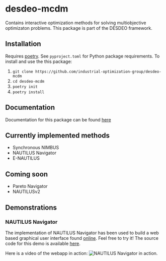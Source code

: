 # desdeo-mcdm

Contains interactive optimization methods for solving multiobjective optimizaton problems. This package is part of the DESDEO framework.

## Installation

Requires [poetry](https://python-poetry.org/). See `pyproject.toml` for Python package requirements. To install and use the this package:

1. `git clone https://github.com/industrial-optimization-group/desdeo-mcdm`
2. `cd desdeo-mcdm`
3. `poetry init`
4. `poetry install`

## Documentation

Documentation for this package can be found [here](https://desdeo-mcdm.readthedocs.io/en/latest/)

## Currently implemented methods

- Synchronous NIMBUS
- NAUTILUS Navigator
- E-NAUTILUS

## Coming soon

- Pareto Navigator
- NAUTILUSv2

## Demonstrations

### NAUTILUS Navigator

The implementation of NAUTILUS Navigator has been used to build a web based graphical user interface found [online](https://dash.misitano.xyz). Feel free to try it! The source code for this demo is available [here](https://github.com/gialmisi/desdeo-dash).

Here is a video of the webapp in action:
![NAUTILUS Navigator in action.](https://github.com/industrial-optimization-group/desdeo-mcdm/blob/master/assets/nautilus_nav_demo.gif "A gif of the demo in action.")
